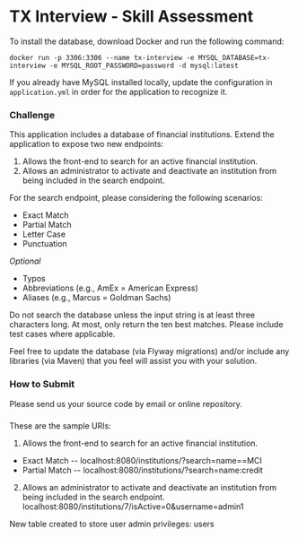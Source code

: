 # TX Interview - Skill Assessment

To install the database, download Docker and run the following command:
```$xslt
docker run -p 3306:3306 --name tx-interview -e MYSQL_DATABASE=tx-interview -e MYSQL_ROOT_PASSWORD=password -d mysql:latest
```
If you already have MySQL installed locally, update the configuration in `application.yml` in order for the application to recognize it.

### Challenge
This application includes a database of financial institutions. 
Extend the application to expose two new endpoints:
1. Allows the front-end to search for an active financial institution.
2. Allows an administrator to activate and deactivate an institution from being included in the
 search endpoint.

For the search endpoint, please considering the following scenarios:
* Exact Match
* Partial Match
* Letter Case
* Punctuation

*Optional*
* Typos
* Abbreviations (e.g., AmEx = American Express)
* Aliases (e.g., Marcus = Goldman Sachs)

Do not search the database unless the input string is at least three characters long. 
At most, only return the ten best matches.  Please include test cases where applicable.

Feel free to update the database (via Flyway migrations) and/or include any libraries (via Maven) that you feel will assist you with your solution.

### How to Submit
Please send us your source code by email or online repository.

###
These are the sample URIs:
1. Allows the front-end to search for an active financial institution.
* Exact Match -- localhost:8080/institutions/?search=name==MCI
* Partial Match -- localhost:8080/institutions/?search=name:credit

2. Allows an administrator to activate and deactivate an institution from being included in the
 search endpoint.
 localhost:8080/institutions/7/isActive=0&username=admin1
 
 New table created to store user admin privileges: users
 
